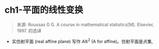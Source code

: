 # ch1-平面的线性变换

> 来源: Roussas G G. A course in mathematical statistics[M]. Elsevier, 1997. 的选译

* 实仿射平面 (real affine plane) 写作 $A {\mathbb{R}^{2}}$ (A for affine)。仿射平面是点集,


<!--stackedit_data:
eyJoaXN0b3J5IjpbNTk0ODg0NDQwLC0xOTU2ODIxNjA2XX0=
-->